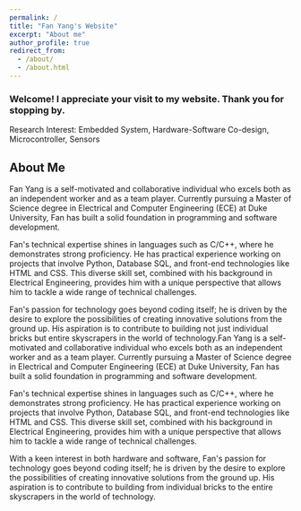 ```yaml
---
permalink: /
title: "Fan Yang's Website"
excerpt: "About me"
author_profile: true
redirect_from:
  - /about/
  - /about.html
---
```


### Welcome! I appreciate your visit to my website. Thank you for stopping by.

Research Interest: Embedded System, Hardware-Software Co-design, Microcontroller, Sensors

## About Me

Fan Yang is a self-motivated and collaborative individual who excels both as an independent worker and as a team player. Currently pursuing a Master of Science degree in Electrical and Computer Engineering (ECE) at Duke University, Fan has built a solid foundation in programming and software development.

Fan's technical expertise shines in languages such as C/C++, where he demonstrates strong proficiency. He has practical experience working on projects that involve Python, Database SQL, and front-end technologies like HTML and CSS. This diverse skill set, combined with his background in Electrical Engineering, provides him with a unique perspective that allows him to tackle a wide range of technical challenges.

Fan's passion for technology goes beyond coding itself; he is driven by the desire to explore the possibilities of creating innovative solutions from the ground up. His aspiration is to contribute to building not just individual bricks but entire skyscrapers in the world of technology.Fan Yang is a self-motivated and collaborative individual who excels both as an independent worker and as a team player. Currently pursuing a Master of Science degree in Electrical and Computer Engineering (ECE) at Duke University, Fan has built a solid foundation in programming and software development.

Fan's technical expertise shines in languages such as C/C++, where he demonstrates strong proficiency. He has practical experience working on projects that involve Python, Database SQL, and front-end technologies like HTML and CSS. This diverse skill set, combined with his background in Electrical Engineering, provides him with a unique perspective that allows him to tackle a wide range of technical challenges.

With a keen interest in both hardware and software, Fan's passion for technology goes beyond coding itself; he is driven by the desire to explore the possibilities of creating innovative solutions from the ground up. His aspiration is to contribute to building from individual bricks to the entire skyscrapers in the world of technology.
